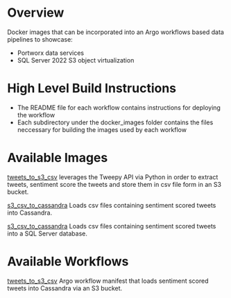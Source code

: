 # Overview

Docker images that can be incorporated into an Argo workflows based data pipelines to showcase:

- Portworx data services
- SQL Server 2022 S3 object virtualization

# High Level Build Instructions

- The README file for each workflow contains instructions for deploying the workflow
- Each subdirectory under the docker_images folder contains the files neccessary for building the images used by each workflow

# Available Images

[tweets_to_s3_csv](https://github.com/chrisadkin/Argo-Data-Pipeline-Gallery/blob/main/docker_images/tweets_to_s3_csv/README.md)
leverages the Tweepy API via Python in order to extract tweets, sentiment score the tweets and store them in csv file form in an S3 bucket.

[s3_csv_to_cassandra](https://github.com/chrisadkin/Argo-Data-Pipeline-Gallery/tree/main/docker_images/s3_csv_to_cassandra)
Loads csv files containing sentiment scored tweets into Cassandra.

[s3_csv_to_cassandra](https://github.com/chrisadkin/Argo-Data-Pipeline-Gallery/tree/main/docker_images/s3_csv_to_mssql)
Loads csv files containing sentiment scored tweets into a SQL Server database.

# Available Workflows

[tweets_to_s3_csv](https://github.com/chrisadkin/Argo-Data-Pipeline-Gallery/tree/main/workflows/tweets_s3_to_cassandra)
Argo workflow manifest that loads sentiment scored tweets into Cassandra via an S3 bucket.
